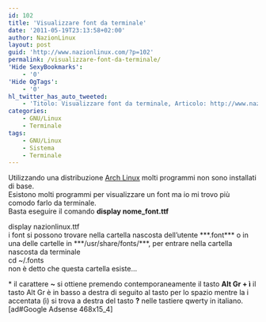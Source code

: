 ```yaml
---
id: 102
title: 'Visualizzare font da terminale'
date: '2011-05-19T23:13:58+02:00'
author: NazionLinux
layout: post
guid: 'http://www.nazionlinux.com/?p=102'
permalink: /visualizzare-font-da-terminale/
'Hide SexyBookmarks':
    - '0'
'Hide OgTags':
    - '0'
hl_twitter_has_auto_tweeted:
    - 'Titolo: Visualizzare font da terminale, Articolo: http://www.nazionlinux.com/?p=102'
categories:
    - GNU/Linux
    - Terminale
tags:
    - GNU/Linux
    - Sistema
    - Terminale
---
```


Utilizzando una distribuzione [Arch Linux](http://www.archlinux.it "Arch Linux") molti programmi non sono installati di base.  
Esistono molti programmi per visualizzare un font ma io mi trovo più comodo farlo da terminale.  
Basta eseguire il comando **display nome\_font.ttf**

<div class="wp-terminal">display nazionlinux.ttf  
</div>i font si possono trovare nella cartella nascosta dell’utente ***.font*** o in una delle cartelle in ***/usr/share/fonts/***, per entrare nella cartella nascosta da terminale

<div class="wp-terminal">cd ~/.fonts  
</div>non è detto che questa cartella esiste…

\* il carattere **~** si ottiene premendo contemporaneamente il tasto **Alt Gr + ì** il tasto Alt Gr è in basso a destra di seguito al tasto per lo spazio mentre la i accentata (ì) si trova a destra del tasto **?** nelle tastiere qwerty in italiano.  
\[ad#Google Adsense 468x15\_4\]